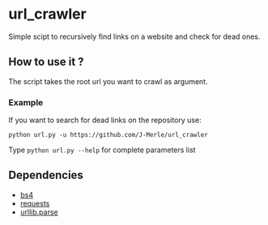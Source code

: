 # url_crawler

Simple scipt to recursively find links on a website and check for dead ones.

## How to use it ?
The script takes the root url you want to crawl as argument.

### Example

If you want to search for dead links on the repository use:

`python url.py -u https://github.com/J-Merle/url_crawler`

Type `python url.py --help` for complete parameters list

## Dependencies
- [bs4](https://pypi.python.org/pypi/beautifulsoup4/4.3.2 "bs4")
- [requests](https://pypi.python.org/pypi/requests "requests")
- [urllib.parse](https://docs.python.org/3/library/urllib.parse.html "urllib.parse")
